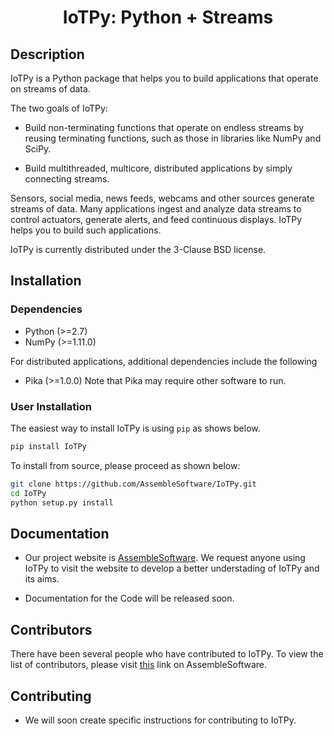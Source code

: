 <div align="center">    
 
# IoTPy: Python + Streams

</div>

## Description

IoTPy is a Python package that helps you to build applications that operate on streams of data.

The two goals of IoTPy:

* Build non-terminating functions that operate on endless streams by reusing terminating functions, such as those in libraries like NumPy and SciPy.

* Build multithreaded, multicore, distributed applications by simply connecting streams.

Sensors, social media, news feeds, webcams and other sources generate streams of data. Many applications ingest and analyze data streams to control actuators, generate alerts, and feed continuous displays. IoTPy helps you to build such applications.

IoTPy is currently distributed under the 3-Clause BSD license.

## Installation

### Dependencies
* Python (>=2.7)
* NumPy (>=1.11.0)

For distributed applications, additional dependencies include the following 
* Pika (>=1.0.0)
Note that Pika may require other software to run.

### User Installation
The easiest way to install IoTPy is using ```pip``` as shows below.
```bash
pip install IoTPy
```
To install from source, please proceed as shown below:
```bash
git clone https://github.com/AssembleSoftware/IoTPy.git
cd IoTPy
python setup.py install
```
## Documentation

* Our project website is [AssembleSoftware](https://www.assemblesoftware.com/). We request anyone using IoTPy to visit the website to develop a better understading of IoTPy and its aims. 

* Documentation for the Code will be released soon. 

## Contributors

There have been several people who have contributed to IoTPy. To view the list of contributors, please visit [this](https://www.assemblesoftware.com/people-k-mani-chandy) link on AssembleSoftware.

## Contributing

* We will soon create specific instructions for contributing to IoTPy.




